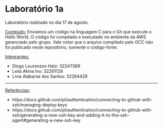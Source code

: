 <h1>Laboratório 1a</h1>

Laboratório realizado no dia 17 de agosto.

<ins>Conteúdo:</ins> Enviamos um código na linguagem C para o Git que execute o Hello World. O código foi compilado e executado no ambiente da AWS gerenciado pelo grupo. Vale notar que o arquivo compilado pelo GCC não foi publicado neste repositório, somente o código-fonte.

<ins>Integrantes:</ins>

- Diogo Lourenzon Hatz: 32247389
- Leila Akina Ino: 32261128
- Livia Alabarse dos Santos: 32264429

<hr>
<ins>Referências:</ins>
<ul>
<li>https://docs.github.com/pt/authentication/connecting-to-github-with-ssh/managing-deploy-keys</li>
<li>https://docs.github.com/pt/authentication/connecting-to-github-with-ssh/generating-a-new-ssh-key-and-adding-it-to-the-ssh-agent#generating-a-new-ssh-key</li>
</ul>
